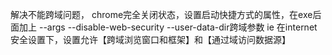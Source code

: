 解决不能跨域问题，
chrome完全关闭状态，设置启动快捷方式的属性，在exe后面加上 --args --disable-web-security --user-data-dir跨域参数
ie 在internet安全设置下，设置允许【跨域浏览窗口和框架】和【通过域访问数据源】

